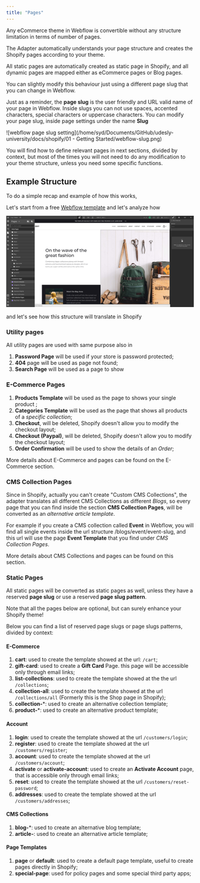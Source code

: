 ```yaml
---
title: "Pages"
---
```




Any eCommerce theme in Webflow is convertible without any structure limitation in terms of number of pages.

The Adapter automatically understands your page structure and creates the Shopify pages according to your theme. 

All static pages are automatically created as static page in Shopify, and all dynamic pages are mapped either as eCommerce pages or Blog pages.

You can slightly modify this behaviour just using a different page slug that you can change in Webflow. 

Just as a reminder, the **page slug** is the user friendly and URL valid name of your page in Webflow. Inside slugs you can not use spaces, accented characters, special characters or uppercase characters. You can modify your page slug, inside page settings under the name **Slug**

![webflow page slug setting](/home/syd/Documents/GitHub/udesly-university/docs/shopify/01 - Getting Started/webflow-slug.png)



You will find how to define relevant pages in next sections, divided by context, but most of the times you will not need to do any modification to your theme structure, unless you need some specific functions.



## Example Structure

To do a simple recap and example of how this works, 

Let's start from a free [Webflow template](https://webflow.com/templates/html/grit-fashion-website-template) and let's analyze how 

![Page Structure](./page-structure.png)

and let's see how this structure will translate in Shopify

### Utility pages

All utility pages are used with same purpose also in 

1. **Password Page** will be used if your store is password protected;
2. **404** page will be used as page not found;
3. **Search Page** will be used as a page to show

### E-Commerce Pages

1. **Products Template** will be used as the page to shows your single product ;
2. **Categories Template** will be used as the page that shows all products of a *specific collection*;
3. **Checkout**, will be deleted, Shopify doesn't allow you to modify the checkout layout;
4. **Checkout (Paypal)**,  will be deleted, Shopify doesn't allow you to modify the checkout layout;
5. **Order Confirmation** will be used to show the details of an *Order*;

More details about E-Commerce and pages can be found on the E-Commerce section.

### CMS Collection Pages

Since in Shopify, actually you can't create "Custom CMS Collections", the adapter translates all different CMS Collections as different *Blogs*, so every page that you can find inside the section **CMS Collection Pages**, will be converted as an *alternative article template*.

For example if you create a CMS collection called **Event** in Webflow, you will find all single events inside the url structure /blogs/event/event-slug, and this url will use the page **Event Template** that you find under *CMS Collection Pages*.

More details about CMS Collections and pages can be found on this section.

### Static Pages

All static pages will be converted as static pages as well, unless they have a reserved **page slug** or use a reserved **page slug pattern**.

Note that all the pages below are optional, but can surely enhance your Shopify theme!

Below you can find a list of reserved page slugs or page slugs patterns, divided by context:



#### E-Commerce

1. **cart**: used to create the template showed at the url: `/cart`;
2. **gift-card**: used to create a **Gift Card** Page. this page will be accessible only through email links; 
3. **list-collections**: used to create the template showed at the the url `/collections`;
4. **collection-all**: used to create the template showed at the url `/collections/all` (Formerly this is the Shop page in Shopify);
5. **collection-***: used to create an alternative collection template;
6. **product-***: used to create an alternative product template;



#### Account

1. **login**: used to create the template showed at the url `/customers/login`;
2. **register**: used to create the template showed at the url `/customers/register`;
3. **account**: used to create the template showed at the url `/customers/account`;
4. **activate** or **activate-account**: used to create an **Activate Account** page, that is accessible only through email links;
5. **reset**: used to create the template showed at the url `/customers/reset-password`;
6. **addresses**: used to create the template showed at the url `/customers/addresses`;



#### CMS Collections

1. **blog-***: used to create an alternative blog template;
2. **article-**: used to create an alternative article template;



#### Page Templates

1. **page** or **default**: used to create a default page template, useful to create pages directly in Shopify;
2. **special-page**: used for policy pages and some special third party apps;





